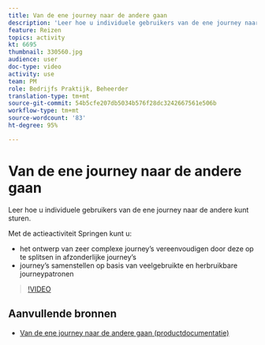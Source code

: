 ```yaml
---
title: Van de ene journey naar de andere gaan
description: 'Leer hoe u individuele gebruikers van de ene journey naar de andere kunt sturen. '
feature: Reizen
topics: activity
kt: 6695
thumbnail: 330560.jpg
audience: user
doc-type: video
activity: use
team: PM
role: Bedrijfs Praktijk, Beheerder
translation-type: tm+mt
source-git-commit: 54b5cfe207db5034b576f28dc3242667561e506b
workflow-type: tm+mt
source-wordcount: '83'
ht-degree: 95%

---
```



# Van de ene journey naar de andere gaan

Leer hoe u individuele gebruikers van de ene journey naar de andere kunt sturen.

Met de actieactiviteit Springen kunt u:

* het ontwerp van zeer complexe journey’s vereenvoudigen door deze op te splitsen in afzonderlijke journey’s
* journey’s samenstellen op basis van veelgebruikte en herbruikbare journeypatronen

>[!VIDEO](https://video.tv.adobe.com/v/330560?quality=12)

## Aanvullende bronnen

* [Van de ene journey naar de andere gaan (productdocumentatie)](https://experienceleague.adobe.com/docs/journeys/using/building-journeys/about-journey-building/action-activities/jump.html?lang=en#building-journeys)

